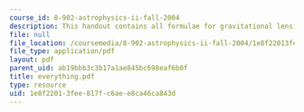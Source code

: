 ```yaml
---
course_id: 8-902-astrophysics-ii-fall-2004
description: This handout contains all formulae for gravitational lensing in one page.
file: null
file_location: /coursemedia/8-902-astrophysics-ii-fall-2004/1e8f22013fee817fc6aee8ca46ca843d_everything.pdf
file_type: application/pdf
layout: pdf
parent_uid: ab19bbb3c3b17a1ae845bc698eaf6b0f
title: everything.pdf
type: resource
uid: 1e8f2201-3fee-817f-c6ae-e8ca46ca843d
---
```

